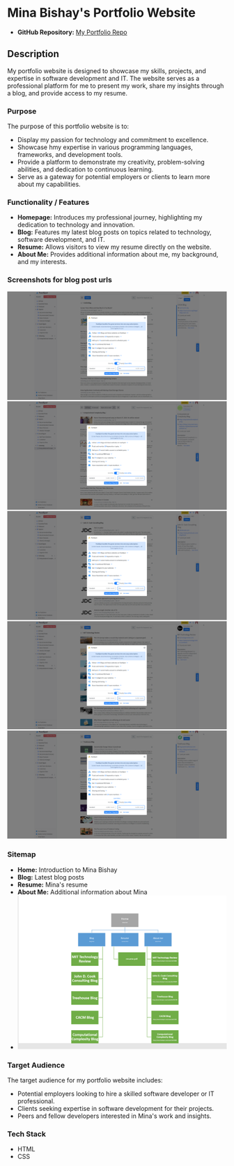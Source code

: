 # Mina Bishay's Portfolio Website

- **GitHub Repository:** [My Portfolio Repo](https://github.com/Minabishay123/Minabishay_T1A2)

## Description

My portfolio website is designed to showcase my skills, projects, and expertise in software development and IT. The website serves as a professional platform for me to present my work, share my insights through a blog, and provide access to my resume.

### Purpose

The purpose of this portfolio website is to:

- Display my passion for technology and commitment to excellence.
- Showcase hmy expertise in various programming languages, frameworks, and development tools.
- Provide a platform to demonstrate my creativity, problem-solving abilities, and dedication to continuous learning.
- Serve as a gateway for potential employers or clients to learn more about my  capabilities.

### Functionality / Features

- **Homepage:** Introduces my professional journey, highlighting my dedication to technology and innovation.
- **Blog:** Features my latest blog posts on topics related to technology, software development, and IT.
- **Resume:** Allows visitors to view my resume directly on the website.
- **About Me:** Provides additional information about me, my background, and my interests.

### Screenshots for blog post urls

![CACM-blog](CACM-blog.png)
![Computational-blog](Computational-blog.png)
![John-D-blog](John-blog.png)
![MIT-blog](MIT-blog.png)
![Treehouse-blog](Treehouse-blog.png)

### Sitemap

- **Home:** Introduction to Mina Bishay
- **Blog:** Latest blog posts
- **Resume:** Mina's resume
- **About Me:** Additional information about Mina
- ![Sitemap](Sitemap.png)

### Target Audience

The target audience for my portfolio website includes:

- Potential employers looking to hire a skilled software developer or IT professional.
- Clients seeking expertise in software development for their projects.
- Peers and fellow developers interested in Mina's work and insights.

### Tech Stack

- HTML
- CSS
